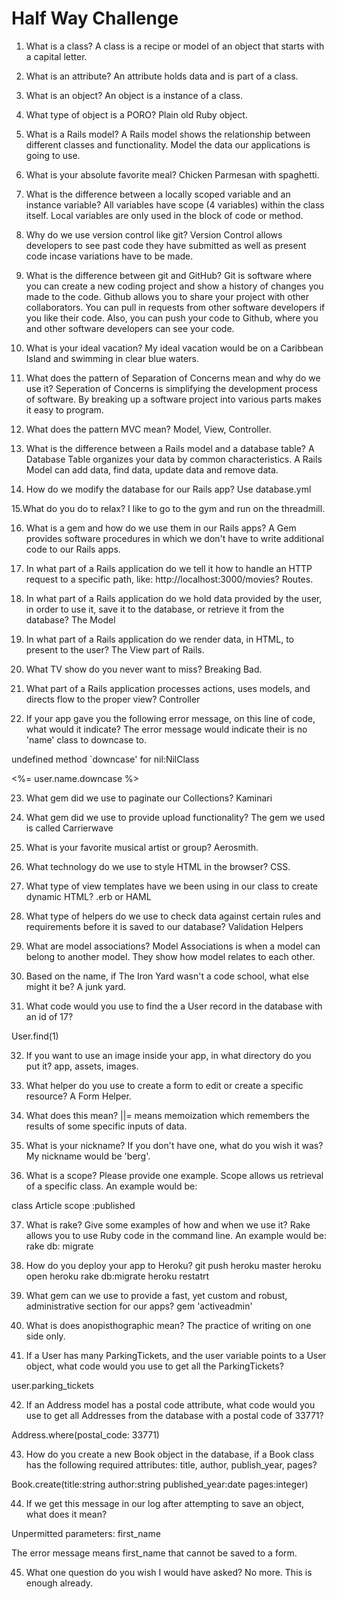 # Half Way Challenge

1. What is a class? A class is a recipe or model of an object that starts with a capital letter.

2. What is an attribute? An attribute holds data and is part of a class.

3. What is an object? An object is a instance of a class.

4. What type of object is a PORO? Plain old Ruby object.

5. What is a Rails model? A Rails model shows the relationship between different classes and functionality.
Model the data our applications is going to use.

6. What is your absolute favorite meal? Chicken Parmesan with spaghetti.

7. What is the difference between a locally scoped variable and an instance variable?
All variables have scope (4 variables) within the class itself.  Local variables are only used in the block of code or method.

8. Why do we use version control like git? Version Control allows developers to see past code they have submitted as well as present code incase variations have to be made.

9. What is the difference between git and GitHub? Git is software where you can create a new coding project and show a history of changes you made to the code.  Github allows you to share your project with other collaborators.  You can pull in requests from other software developers if you like their code.  Also, you can push your code to Github, where you and other software developers can see your code.

10. What is your ideal vacation? My ideal vacation would be on a Caribbean Island and swimming in clear blue waters.

11. What does the pattern of Separation of Concerns mean and why do we use it?
Seperation of Concerns is simplifying the development process of software.  By breaking up a software project into various parts makes it easy to program.

12. What does the pattern MVC mean? Model, View, Controller.

13. What is the difference between a Rails model and a database table? A Database Table organizes your data by common characteristics.  A Rails Model can add data, find data, update data and remove data.

14. How do we modify the database for our Rails app? Use database.yml

15.What do you do to relax?  I like to go to the gym and run on the threadmill.

16. What is a gem and how do we use them in our Rails apps? A Gem provides software procedures in which we don't have to write additional code to our Rails apps.

17. In what part of a Rails application do we tell it how to handle an HTTP request to a specific path, like: http://localhost:3000/movies? Routes.

18. In what part of a Rails application do we hold data provided by the user, in order to use it, save it to the database, or retrieve it from the database? The Model

19. In what part of a Rails application do we render data, in HTML, to present to the user? The View part of Rails.

20. What TV show do you never want to miss?  Breaking Bad.

21. What part of a Rails application processes actions, uses models, and directs flow to the proper view? Controller

22. If your app gave you the following error message, on this line of code, what would it indicate? The error message would indicate their is no 'name' class to downcase to.

undefined method `downcase' for nil:NilClass


<%= user.name.downcase %>

23. What gem did we use to paginate our Collections? Kaminari

24. What gem did we use to provide upload functionality? The gem we used is called Carrierwave

25. What is your favorite musical artist or group? Aerosmith.

26. What technology do we use to style HTML in the browser? CSS.

27. What type of view templates have we been using in our class to create dynamic HTML? .erb or HAML

28. What type of helpers do we use to check data against certain rules and requirements before it is saved to our database? Validation Helpers

29. What are model associations? Model Associations is when a model can belong to another model.
They show how model relates to each other.

30. Based on the name, if The Iron Yard wasn't a code school, what else might it be? A junk yard.

31. What code would you use to find the a User record in the database with an id of 17?

User.find(1)

32. If you want to use an image inside your app, in what directory do you put it? app, assets, images.

33. What helper do you use to create a form to edit or create a specific resource? A Form Helper.

34. What does this mean? ||= means memoization which remembers the results of some specific inputs of data.

35. What is your nickname? If you don't have one, what do you wish it was?  My nickname would be 'berg'.

36. What is a scope? Please provide one example.  Scope allows us retrieval of a specific class.  An example would be:

class Article
  scope :published


37. What is rake? Give some examples of how and when we use it? Rake allows you to use Ruby code in the command line.  An example would be:
rake db: migrate

38. How do you deploy your app to Heroku?
git push heroku master
heroku open
heroku rake db:migrate
heroku restatrt

39. What gem can we use to provide a fast, yet custom and robust, administrative section for our apps? gem 'activeadmin'

40. What is does anopisthographic mean? The practice of writing on one side only.

41. If a User has many ParkingTickets, and the user variable points to a User object, what code would you use to get all the ParkingTickets?

user.parking_tickets

42. If an Address model has a postal code attribute, what code would you use to get all Addresses from the database with a postal code of 33771?

Address.where(postal_code: 33771)

43. How do you create a new Book object in the database, if a Book class has the following required attributes: title, author, publish_year, pages?

Book.create(title:string author:string published_year:date pages:integer)

44. If we get this message in our log after attempting to save an object, what does it mean?

Unpermitted parameters: first_name

The error message means first_name that cannot be saved to a form.

45. What one question do you wish I would have asked? No more. This is enough already.
